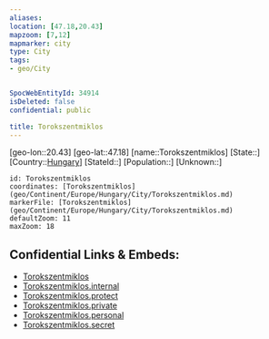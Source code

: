 ```yaml
---
aliases: 
location: [47.18,20.43]
mapzoom: [7,12] 
mapmarker: city 
type: City
tags:
- geo/City


SpocWebEntityId: 34914
isDeleted: false
confidential: public

title: Torokszentmiklos
---
```

[geo-lon::20.43]
[geo-lat::47.18]
[name::Torokszentmiklos]
[State::]
[Country::[Hungary](geo/Continent/Europe/Hungary.md)]
[StateId::]
[Population::]
[Unknown::]


```leaflet
id: Torokszentmiklos
coordinates: [Torokszentmiklos](geo/Continent/Europe/Hungary/City/Torokszentmiklos.md)
markerFile: [Torokszentmiklos](geo/Continent/Europe/Hungary/City/Torokszentmiklos.md)
defaultZoom: 11 
maxZoom: 18
```


## Confidential Links & Embeds: 
- [Torokszentmiklos](../../../../../../_public/geo/Continent/Europe/Hungary/City/Torokszentmiklos.md) 
- [Torokszentmiklos.internal](../../../../../../_internal/geo/Continent/Europe/Hungary/City/Torokszentmiklos.internal.md) 
- [Torokszentmiklos.protect](../../../../../../_protect/geo/Continent/Europe/Hungary/City/Torokszentmiklos.protect.md) 
- [Torokszentmiklos.private](../../../../../../_private/geo/Continent/Europe/Hungary/City/Torokszentmiklos.private.md) 
- [Torokszentmiklos.personal](../../../../../../_personal/geo/Continent/Europe/Hungary/City/Torokszentmiklos.personal.md) 
- [Torokszentmiklos.secret](../../../../../../_secret/geo/Continent/Europe/Hungary/City/Torokszentmiklos.secret.md) 
